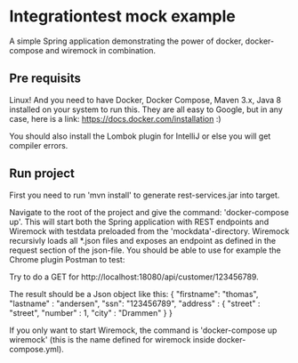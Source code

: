 # Integrationtest mock example

A simple Spring application demonstrating the power of docker, docker-compose and wiremock in combination.

## Pre requisits
Linux! And you need to have Docker, Docker Compose, Maven 3.x, Java 8 installed on your system to run this. They are all easy to Google, but in any case, here is a link: https://docs.docker.com/installation :) 

You should also install the Lombok plugin for IntelliJ or else you will get compiler errors.

## Run project

First you need to run 'mvn install' to generate rest-services.jar into target.

Navigate to the root of the project and give the command: 'docker-compose up'. This will start both the Spring application with REST endpoints and Wiremock with testdata preloaded from the 'mockdata'-directory. Wiremock recursivly loads all *.json files and exposes an endpoint as defined in the request section of the json-file.
You should be able to use for example the Chrome plugin Postman to test: 

Try to do a GET for http://localhost:18080/api/customer/123456789.

The result should be a Json object like this:
{
      "firstname": "thomas",
      "lastname" : "andersen",
      "ssn": "123456789",
      "address" :
        {
          "street" : "street",
          "number" : 1,
          "city" : "Drammen"
        }
}

If you only want to start Wiremock, the command is 'docker-compose up wiremock' (this is the name defined for wiremock inside docker-compose.yml).

